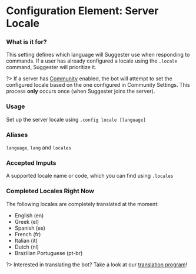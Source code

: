 # Configuration Element: Server Locale

### What is it for?
This setting defines which language will Suggester use when responding to commands. If a user has already configured a locale using the `.locale` command, Suggester will prioritize it.

?> If a server has [Community](https://support.discord.com/hc/en-us/articles/360047132851-Enabling-Your-Community-Server) enabled, the bot will attempt to set the configured locale based on the one configured in Community Settings. This process **only** occurs once (when Suggester joins the server).

### Usage
Set up the server locale using `.config locale [language]`

### Aliases
`language`, `lang` and `locales`

### Accepted Imputs
A supported locale name or code, which you can find using `.locales`

### Completed Locales Right Now
The following locales are completely translated at the moment:

- English (en)
- Greek (el)
- Spanish (es)
- French (fr)
- Italian (it)
- Dutch (nl)
- Brazilian Portuguese (pt-br)

?> Interested in translating the bot? Take a look at our [translation program](/topics/community-programs.md)!


